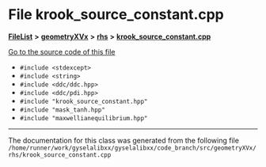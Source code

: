 

# File krook\_source\_constant.cpp



[**FileList**](files.md) **>** [**geometryXVx**](dir_e51b496b46dd687775e46e0826614574.md) **>** [**rhs**](dir_53474cb30a3389ee74cb3186cae99ac0.md) **>** [**krook\_source\_constant.cpp**](krook__source__constant_8cpp.md)

[Go to the source code of this file](krook__source__constant_8cpp_source.md)



* `#include <stdexcept>`
* `#include <string>`
* `#include <ddc/ddc.hpp>`
* `#include <ddc/pdi.hpp>`
* `#include "krook_source_constant.hpp"`
* `#include "mask_tanh.hpp"`
* `#include "maxwellianequilibrium.hpp"`


































































------------------------------
The documentation for this class was generated from the following file `/home/runner/work/gyselalibxx/gyselalibxx/code_branch/src/geometryXVx/rhs/krook_source_constant.cpp`

